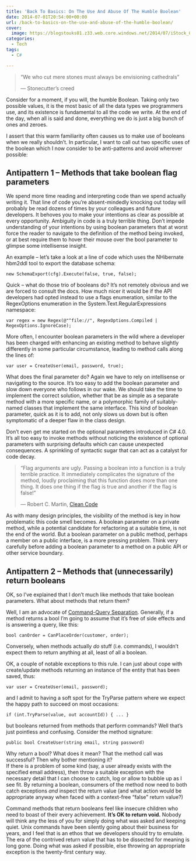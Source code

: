 ```yaml
---
title: 'Back To Basics: On The Use And Abuse Of The Humble Boolean'
date: 2014-07-01T20:54:00+00:00
url: /back-to-basics-on-the-use-and-abuse-of-the-humble-boolean/
cover: 
  image: https://blogstouks01.z33.web.core.windows.net/2014/07/iStock_000016008439Small.jpg
categories:
  - Tech
tags:
  - C#

---
```


> “We who cut mere stones must always be envisioning cathedrals”
>
> &#8212; Stonecutter’s creed

Consider for a moment, if you will, the humble Boolean. Taking only two possible values, it is the most basic of all the data types we programmers use, and its existence is fundamental to all the code we write. At the end of the day, when all is said and done, everything we do is just a big bunch of ones and zeroes.

I assert that this warm familiarity often causes us to make use of booleans when we really shouldn’t. In particular, I want to call out two specific uses of the boolean which I now consider to be anti-patterns and avoid wherever possible:

## Antipattern 1 – Methods that take boolean flag parameters

We spend more time reading and interpreting code than we spend actually writing it. That line of code you’re absent-mindedly knocking out today will probably be read dozens of times by your colleagues and future developers. It behoves you to make your intentions as clear as possible at every opportunity. Ambiguity in code is a truly terrible thing. Don’t impede understanding of your intentions by using boolean parameters that at worst force the reader to navigate to the definition of the method being invoked, or at best require them to hover their mouse over the bool parameter to glimpse some intellisense insight.

An example – let’s take a look at a line of code which uses the NHibernate hbm2ddl tool to export the database schema:

`new SchemaExport(cfg).Execute(false, true, false);`

Quick – what do those trio of booleans do? It’s not remotely obvious and we are forced to consult the docs. How much nicer it would be if the API developers had opted instead to use a flags enumeration, similar to the RegexOptions enumeration in the System.Text.RegularExpressions namespace:

`var regex = new Regex(@"^file://", RegexOptions.Compiled | RegexOptions.IgnoreCase);`

More often, I encounter boolean parameters in the wild where a developer has been charged with enhancing an existing method to behave slightly differently in some particular circumstance, leading to method calls along the lines of:

`var user = CreateUser(email, password, true);`

What does the final parameter do? Again we have to rely on intellisense or navigating to the source. It’s too easy to add the boolean parameter and slow down everyone who follows in our wake. We should take the time to implement the correct solution, whether that be as simple as a separate method with a more specific name, or a polymorphic family of suitably-named classes that implement the same interface. This kind of boolean parameter, quick as it is to add, not only slows us down but is often symptomatic of a deeper flaw in the class design.

Don’t even get me started on the optional parameters introduced in C# 4.0. It’s all too easy to invoke methods without noticing the existence of optional parameters with surprising defaults which can cause unexpected consequences. A sprinkling of syntactic sugar that can act as a catalyst for code decay.

> “Flag arguments are ugly. Passing a boolean into a function is a truly terrible practice. It immediately complicates the signature of the method, loudly proclaiming that this function does more than one thing. It does one thing if the flag is true and another if the flag is false!”
>
> &#8212; Robert C. Martin, [Clean Code][1]

As with many design principles, the visibility of the method is key in how problematic this code smell becomes. A boolean parameter on a private method, while a potential candidate for refactoring at a suitable time, is not the end of the world. But a boolean parameter on a public method, perhaps a member on a public interface, is a more pressing problem. Think very carefully before adding a boolean parameter to a method on a public API or other service boundary.

## Antipattern 2 – Methods that (unnecessarily) return booleans

OK, so I’ve explained that I don’t much like methods that take boolean parameters. What about methods that return them?

Well, I am an advocate of [Command-Query Separation][2]. Generally, if a method returns a bool I’m going to assume that it’s free of side effects and is answering a query, like this:

`bool canOrder = CanPlaceOrder(customer, order);`

Conversely, when methods actually _do_ stuff (i.e. commands), I wouldn’t expect them to return anything at all, least of all a boolean.

OK, a couple of notable exceptions to this rule. I can just about cope with create/update methods returning an instance of the entity that has been saved, thus:

`var user = CreateUser(email, password);`

and I admit to having a soft spot for the TryParse pattern where we expect the happy path to succeed on most occasions:

`if (int.TryParse(value, out accountId)) { ... }`

but booleans returned from methods that perform commands? Well that’s just pointless and confusing. Consider the method signature:

`public bool CreateUser(string email, string password)`

Why return a bool? What does it mean? That the method call was successful? Then why bother mentioning it?  
If there is a problem of some kind (say, a user already exists with the specified email address), then throw a suitable exception with the necessary detail that I can choose to catch, log or allow to bubble up as I see fit. By returning a boolean, consumers of the method now need to both catch exceptions _and_ inspect the return value (and what action would be appropriate anyway when faced with a context-free “false” return value?)

Command methods that return booleans feel like insecure children who need to boast of their every achievement. **It’s OK to return void.** Nobody will think any the less of you for simply doing what was asked and keeping quiet. Unix commands have been silently going about their business for years, and I feel that is an ethos that we developers should try to emulate. The era of the contrived return value that has to be dissected for meaning is long gone. Doing what was asked if possible, else throwing an appropriate exception is the twenty-first century way.

 [1]: http://amzn.to/1lPJsXv
 [2]: http://en.wikipedia.org/wiki/Command%E2%80%93query_separation
